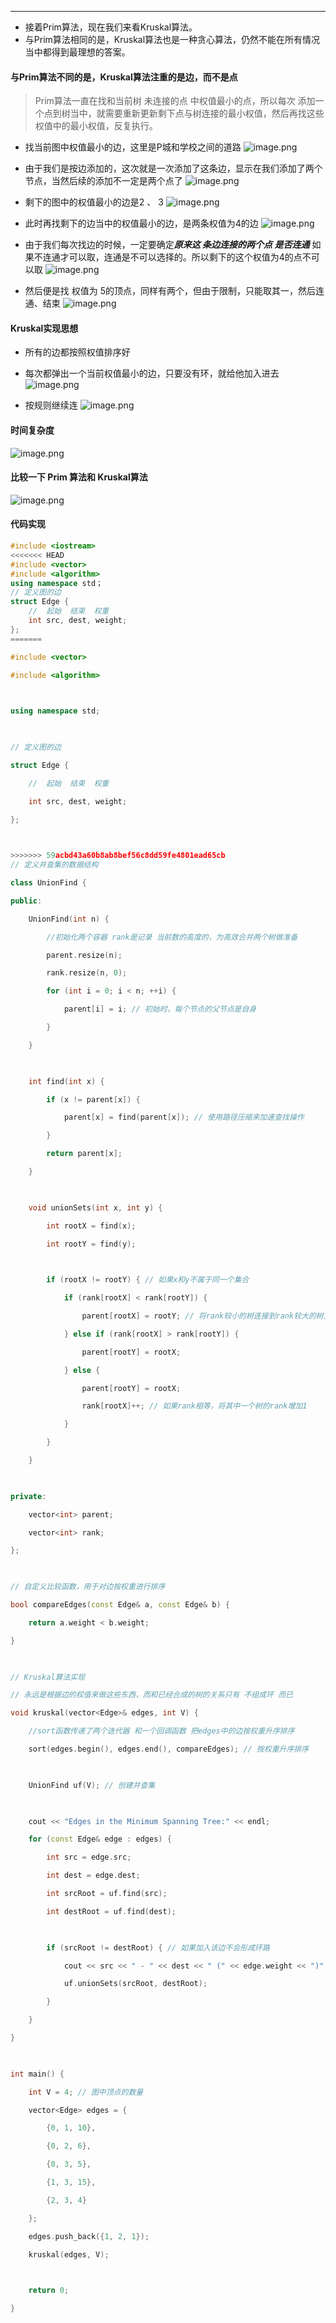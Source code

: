 
---

- 接着Prim算法，现在我们来看Kruskal算法。
- 与Prim算法相同的是，Kruskal算法也是一种贪心算法，仍然不能在所有情况当中都得到最理想的答案。
#### 与Prim算法不同的是，Kruskal算法注重的是边，而不是点
> Prim算法一直在找和当前树 未连接的点 中权值最小的点，所以每次 添加一个点到树当中，就需要重新更新剩下点与树连接的最小权值，然后再找这些权值中的最小权值，反复执行。

- 找当前图中权值最小的边，这里是P城和学校之间的道路
![image.png](https://iili.io/JK5N5pS.png)

- 由于我们是按边添加的，这次就是一次添加了这条边，显示在我们添加了两个节点，当然后续的添加不一定是两个点了
![image.png](https://iili.io/JK5OLOB.png)

- 剩下的图中的权值最小的边是2 、 3 ![image.png](https://iili.io/JK5kg8x.png)

- 此时再找剩下的边当中的权值最小的边，是两条权值为4的边
 ![image.png](https://iili.io/JK5viJf.png)

- 由于我们每次找边的时候，一定要确定***原来这 条边连接的两个点 是否连通*** 如果不连通才可以取，连通是不可以选择的。所以剩下的这个权值为4的点不可以取
![image.png](https://iili.io/JK5Su3u.png)

- 然后便是找 权值为 5的顶点，同样有两个，但由于限制，只能取其一，然后连通、结束
![image.png](https://iili.io/JK5S49f.png)

#### Kruskal实现思想
- 所有的边都按照权值排序好
- 每次都弹出一个当前权值最小的边，只要没有环，就给他加入进去
![image.png](https://iili.io/JK7Js6X.png)

- 按规则继续连 ![image.png](https://iili.io/JK7dSf9.png)

#### 时间复杂度
![image.png](https://iili.io/JK73b9a.png)

#### 比较一下 Prim 算法和 Kruskal算法
![image.png](https://iili.io/JK5gTej.png)



#### 代码实现
```cpp
#include <iostream>
<<<<<<< HEAD
#include <vector>
#include <algorithm>
using namespace std；
// 定义图的边
struct Edge {
    //  起始  结束  权重
    int src, dest, weight;
};
=======

#include <vector>

#include <algorithm>

  

using namespace std;

  

// 定义图的边

struct Edge {

    //  起始  结束  权重

    int src, dest, weight;

};

  

>>>>>>> 59acbd43a60b8ab8bef56c8dd59fe4801ead65cb
// 定义并查集的数据结构

class UnionFind {

public:

    UnionFind(int n) {

        //初始化两个容器 rank是记录 当前数的高度的，为高效合并两个树做准备

        parent.resize(n);

        rank.resize(n, 0);

        for (int i = 0; i < n; ++i) {

            parent[i] = i; // 初始时，每个节点的父节点是自身

        }

    }

  

    int find(int x) {

        if (x != parent[x]) {

            parent[x] = find(parent[x]); // 使用路径压缩来加速查找操作

        }

        return parent[x];

    }

  

    void unionSets(int x, int y) {

        int rootX = find(x);

        int rootY = find(y);

  

        if (rootX != rootY) { // 如果x和y不属于同一个集合

            if (rank[rootX] < rank[rootY]) {

                parent[rootX] = rootY; // 将rank较小的树连接到rank较大的树上

            } else if (rank[rootX] > rank[rootY]) {

                parent[rootY] = rootX;

            } else {

                parent[rootY] = rootX;

                rank[rootX]++; // 如果rank相等，将其中一个树的rank增加1

            }

        }

    }

  

private:

    vector<int> parent;

    vector<int> rank;

};

  

// 自定义比较函数，用于对边按权重进行排序

bool compareEdges(const Edge& a, const Edge& b) {

    return a.weight < b.weight;

}

  

// Kruskal算法实现

// 永远是根据边的权值来做这些东西，而和已经合成的树的关系只有 不组成环 而已

void kruskal(vector<Edge>& edges, int V) {

    //sort函数传递了两个迭代器 和一个回调函数 把edges中的边按权重升序排序

    sort(edges.begin(), edges.end(), compareEdges); // 按权重升序排序

  

    UnionFind uf(V); // 创建并查集

  

    cout << "Edges in the Minimum Spanning Tree:" << endl;

    for (const Edge& edge : edges) {

        int src = edge.src;

        int dest = edge.dest;

        int srcRoot = uf.find(src);

        int destRoot = uf.find(dest);

  

        if (srcRoot != destRoot) { // 如果加入该边不会形成环路

            cout << src << " - " << dest << " (" << edge.weight << ")" << endl;

            uf.unionSets(srcRoot, destRoot);

        }

    }

}

  

int main() {

    int V = 4; // 图中顶点的数量

    vector<Edge> edges = {

        {0, 1, 10},

        {0, 2, 6},

        {0, 3, 5},

        {1, 3, 15},

        {2, 3, 4}

    };

    edges.push_back({1, 2, 1});

    kruskal(edges, V);

  

    return 0;

}
```